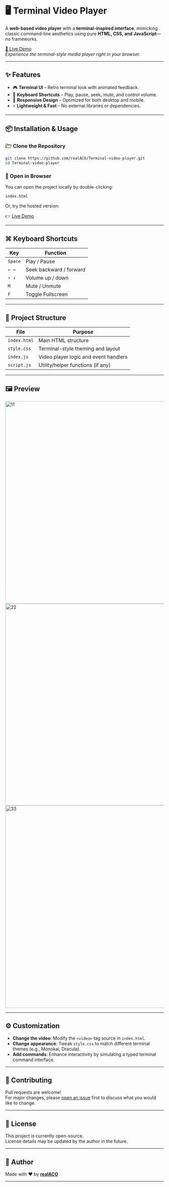 # 🖥️ Terminal Video Player

A **web-based video player** with a **terminal-inspired interface**, mimicking classic command-line aesthetics using pure **HTML, CSS, and JavaScript**—no frameworks.

[🔗 Live Demo](https://realaco.github.io/Terminal-video-player/)\
*Experience the terminal-style media player right in your browser.*

---

## ✨ Features

- 🎮 **Terminal UI** – Retro terminal look with animated feedback.
- 🎹 **Keyboard Shortcuts** – Play, pause, seek, mute, and control volume.
- 📱 **Responsive Design** – Optimized for both desktop and mobile.
- ⚡ **Lightweight & Fast** – No external libraries or dependencies.

---

## 📦 Installation & Usage

### 🗁 Clone the Repository

```bash
git clone https://github.com/realACO/Terminal-video-player.git
cd Terminal-video-player
```

### 🚀 Open in Browser

You can open the project locally by double-clicking:

```bash
index.html
```

Or, try the hosted version:

👉 [Live Demo](https://realaco.github.io/Terminal-video-player/)

---

## ⌘️ Keyboard Shortcuts

| Key     | Function                |
| ------- | ----------------------- |
| `Space` | Play / Pause            |
| `← →`   | Seek backward / forward |
| `↑ ↓`   | Volume up / down        |
| `M`     | Mute / Unmute           |
| `F`     | Toggle Fullscreen       |

---

## 📂 Project Structure

| File         | Purpose                               |
| ------------ | ------------------------------------- |
| `index.html` | Main HTML structure                   |
| `style.css`  | Terminal-style theming and layout     |
| `index.js`   | Video player logic and event handlers |
| `script.js`  | Utility/helper functions (if any)     |

---

## 🖼️ Preview

<img width="1366" height="641" alt="11" src="https://github.com/user-attachments/assets/80d5f16f-fd63-499f-9169-d2b2d2ecd062" />

<img width="1366" height="638" alt="22" src="https://github.com/user-attachments/assets/85eb8cf2-364a-4d20-abc3-90c88870ba9f" />

<img width="1366" height="641" alt="33" src="https://github.com/user-attachments/assets/33585651-1c16-496f-923d-f486f4445e80" />



---

## ⚙️ Customization

- **Change the video**: Modify the `<video>` tag source in `index.html`.
- **Change appearance**: Tweak `style.css` to match different terminal themes (e.g., Monokai, Dracula).
- **Add commands**: Enhance interactivity by simulating a typed terminal command interface.

---

## 🤝 Contributing

Pull requests are welcome!\
For major changes, please [open an issue](https://github.com/realACO/Terminal-video-player/issues) first to discuss what you would like to change.

---

## 📄 License

This project is currently open-source.\
License details may be updated by the author in the future.

---

## 🙌 Author

Made with ❤️ by [**realACO**](https://github.com/realACO)

---

